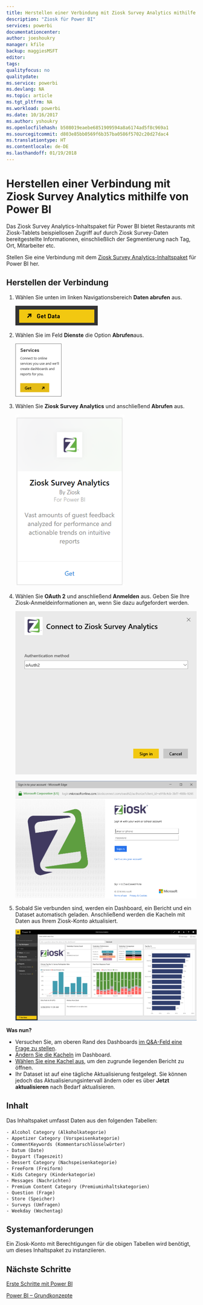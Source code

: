 ```yaml
---
title: Herstellen einer Verbindung mit Ziosk Survey Analytics mithilfe von Power BI
description: "Ziosk für Power BI"
services: powerbi
documentationcenter: 
author: joeshoukry
manager: kfile
backup: maggiesMSFT
editor: 
tags: 
qualityfocus: no
qualitydate: 
ms.service: powerbi
ms.devlang: NA
ms.topic: article
ms.tgt_pltfrm: NA
ms.workload: powerbi
ms.date: 10/16/2017
ms.author: yshoukry
ms.openlocfilehash: b508019eaebe6851909594a8a6174ad5f8c969a1
ms.sourcegitcommit: d803e85bb0569f6b357ba0586f5702c20d27dac4
ms.translationtype: HT
ms.contentlocale: de-DE
ms.lasthandoff: 01/19/2018
---
```

# <a name="connect-to-ziosk-survey-analytics-with-power-bi"></a>Herstellen einer Verbindung mit Ziosk Survey Analytics mithilfe von Power BI
Das Ziosk Survey Analytics-Inhaltspaket für Power BI bietet Restaurants mit Ziosk-Tablets beispiellosen Zugriff auf durch Ziosk Survey-Daten bereitgestellte Informationen, einschließlich der Segmentierung nach Tag, Ort, Mitarbeiter etc.

Stellen Sie eine Verbindung mit dem [Ziosk Survey Analytics-Inhaltspaket](https://app.powerbi.com/getdata/services/ziosk-survey-analytics) für Power BI her.

## <a name="how-to-connect"></a>Herstellen der Verbindung
1. Wählen Sie unten im linken Navigationsbereich **Daten abrufen** aus.  
   
    ![](media/service-connect-to-ziosk/getdata.png)
2. Wählen Sie im Feld **Dienste** die Option **Abrufen**aus.  
   
    ![](media/service-connect-to-ziosk/services.png)
3. Wählen Sie **Ziosk Survey Analytics** und anschließend **Abrufen** aus.  
   
    ![](media/service-connect-to-ziosk/ziosk.png)
4. Wählen Sie **OAuth 2** und anschließend **Anmelden** aus. Geben Sie Ihre Ziosk-Anmeldeinformationen an, wenn Sie dazu aufgefordert werden.
   
    ![](media/service-connect-to-ziosk/creds.png)
   
    ![](media/service-connect-to-ziosk/creds2.png)
5. Sobald Sie verbunden sind, werden ein Dashboard, ein Bericht und ein Dataset automatisch geladen. Anschließend werden die Kacheln mit Daten aus Ihrem Ziosk-Konto aktualisiert.
   
    ![](media/service-connect-to-ziosk/dashboard.png)

**Was nun?**

* Versuchen Sie, am oberen Rand des Dashboards [im Q&A-Feld eine Frage zu stellen](power-bi-q-and-a.md).
* [Ändern Sie die Kacheln](service-dashboard-edit-tile.md) im Dashboard.
* [Wählen Sie eine Kachel aus](service-dashboard-tiles.md), um den zugrunde liegenden Bericht zu öffnen.
* Ihr Dataset ist auf eine tägliche Aktualisierung festgelegt. Sie können jedoch das Aktualisierungsintervall ändern oder es über **Jetzt aktualisieren** nach Bedarf aktualisieren.

## <a name="whats-included"></a>Inhalt
Das Inhaltspaket umfasst Daten aus den folgenden Tabellen:  

    - Alcohol Category (Alkoholkategorie)  
    - Appetizer Category (Vorspeisenkategorie)  
    - CommentKeywords (Kommentarschlüsselwörter)  
    - Datum (Date)  
    - Daypart (Tageszeit)  
    - Dessert Category (Nachspeisenkategorie)  
    - FreeForm (Freiform)  
    - Kids Category (Kinderkategorie)  
    - Messages (Nachrichten)  
    - Premium Content Category (Premiuminhaltskategorien)  
    - Question (Frage)  
    - Store (Speicher)  
    - Surveys (Umfragen)  
    - Weekday (Wochentag)  


## <a name="system-requirements"></a>Systemanforderungen
Ein Ziosk-Konto mit Berechtigungen für die obigen Tabellen wird benötigt, um dieses Inhaltspaket zu instanziieren.

## <a name="next-steps"></a>Nächste Schritte
[Erste Schritte mit Power BI](service-get-started.md)

[Power BI – Grundkonzepte](service-basic-concepts.md)

